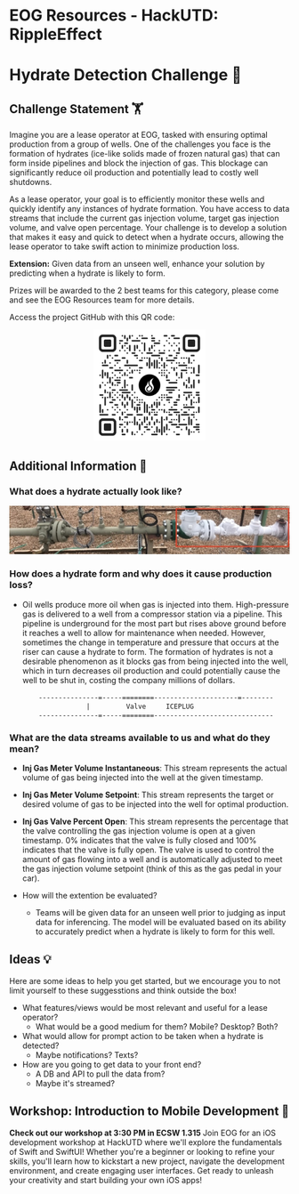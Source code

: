 # EOG Resources - HackUTD: RippleEffect

# Hydrate Detection Challenge 🧊

## Challenge Statement 🏋️
Imagine you are a lease operator at EOG, tasked with ensuring optimal production from a group of wells. One of the challenges you face is the formation of hydrates (ice-like solids made of frozen natural gas) that can form inside pipelines and block the injection of gas. This blockage can significantly reduce oil production and potentially lead to costly well shutdowns.
 
As a lease operator, your goal is to efficiently monitor these wells and quickly identify any instances of hydrate formation. You have access to data streams that include the current gas injection volume, target gas injection volume, and valve open percentage. Your challenge is to develop a solution that makes it easy and quick to detect when a hydrate occurs, allowing the lease operator to take swift action to minimize production loss. 
 
**Extension:** Given data from an unseen well, enhance your solution by predicting when a hydrate is likely to form.

Prizes will be awarded to the 2 best teams for this category, please come and see the EOG Resources team for more details.

Access the project GitHub with this QR code:

<div align=center>
    <img src="images/QR_CODE.png" height=200>
</div>

## Additional Information 📝
### What does a hydrate actually look like?
  <div align=center>
      <img src="images/hydrate_ex.jpeg">   
  </div>

### How does a hydrate form and why does it cause production loss?
  - Oil wells produce more oil when gas is injected into them. High-pressure gas is delivered to a well from a compressor station via a pipeline. This pipeline is underground for the most part but rises above ground before it reaches a well to allow for maintenance when needed. However, sometimes the change in temperature and pressure that occurs at the riser can cause a hydrate to form. The formation of hydrates is not a desirable phenomenon as it blocks gas from being injected into the well, which in turn decreases oil production and could potentially cause the well to be shut in, costing the company millions of dollars.

            ---------------=-----========---------------------=--------
                        |         Valve     ICEPLUG
            ---------------=-----========------------------------------

### What are the data streams available to us and what do they mean?
 - **Inj Gas Meter Volume Instantaneous**: This stream represents the actual volume of gas being injected into the well at the given timestamp.
- **Inj Gas Meter Volume Setpoint**: This stream represents the target or desired volume of gas to be injected into the well for optimal production. 
- **Inj Gas Valve Percent Open**: This stream represents the percentage that the valve controlling the gas injection volume is open at a given timestamp. 0% indicates that the valve is fully closed and 100% indicates that the valve is fully open. The valve is used to control the amount of gas flowing into a well and is automatically adjusted to meet the gas injection volume setpoint (think of this as the gas pedal in your car). 

- How will the extention be evaluated?
  - Teams will be given data for an unseen well prior to judging as input data for inferencing. The model will be evaluated based on its ability to accurately predict when a hydrate is likely to form for this well. 

## Ideas 💡
Here are some ideas to help you get started, but we encourage you to not limit yourself to these suggesstions and think outside the box!

- What features/views would be most relevant and useful for a lease operator?
  - What would be a good medium for them? Mobile? Desktop? Both?
- What would allow for prompt action to be taken when a hydrate is detected?
  - Maybe notifications? Texts?
- How are you going to get data to your front end? 
  - A DB and API to pull the data from?
  - Maybe it's streamed?

## Workshop: Introduction to Mobile Development 📱
**Check out our workshop at 3:30 PM in ECSW 1.315**
Join EOG for an iOS development workshop at HackUTD where we'll explore the fundamentals of Swift and SwiftUI! Whether you're a beginner or looking to refine your skills, you'll learn how to kickstart a new project, navigate the development environment, and create engaging user interfaces. Get ready to unleash your creativity and start building your own iOS apps!
 
